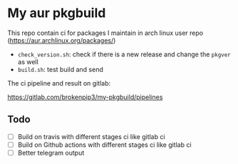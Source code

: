 # My aur pkgbuild

This repo contain ci for packages I maintain in arch linux user repo (<https://aur.archlinux.org/packages/>)

* `check_version.sh`: check if there is a new release and change the `pkgver` as
  well
* `build.sh`: test build and send 

The ci pipeline and result on gitlab:

https://gitlab.com/brokenpip3/my-pkgbuild/pipelines

## Todo

- [ ] Build on travis with different stages ci like gitlab ci
- [ ] Build on Github actions with different stages ci like gitlab ci
- [ ] Better telegram output
